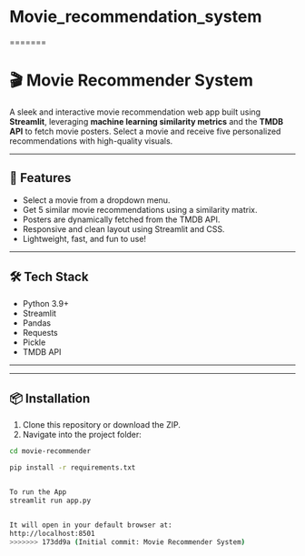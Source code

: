 
# Movie_recommendation_system
=======
# 🎬 Movie Recommender System

A sleek and interactive movie recommendation web app built using **Streamlit**, leveraging **machine learning similarity metrics** and the **TMDB API** to fetch movie posters. Select a movie and receive five personalized recommendations with high-quality visuals.

---

## 🚀 Features

- Select a movie from a dropdown menu.
- Get 5 similar movie recommendations using a similarity matrix.
- Posters are dynamically fetched from the TMDB API.
- Responsive and clean layout using Streamlit and CSS.
- Lightweight, fast, and fun to use!

---

## 🛠 Tech Stack

- Python 3.9+
- Streamlit
- Pandas
- Requests
- Pickle
- TMDB API

---


---

## 📦 Installation

1. Clone this repository or download the ZIP.
2. Navigate into the project folder:

```bash
cd movie-recommender

pip install -r requirements.txt


To run the App
streamlit run app.py


It will open in your default browser at:
http://localhost:8501
>>>>>>> 173dd9a (Initial commit: Movie Recommender System)
